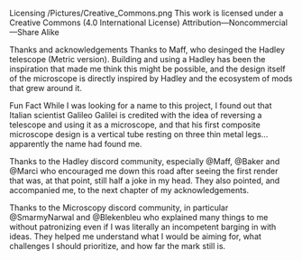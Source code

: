 Licensing
/Pictures/Creative_Commons.png
This work is licensed under a Creative Commons (4.0 International License)
Attribution—Noncommercial—Share Alike

Thanks and acknowledgements
Thanks to Maff, who desinged the Hadley telescope (Metric version). Building and using a Hadley has been the
inspiration that made me think this might be possible, and the design itself of the microscope is directly inspired by 
Hadley and the ecosystem of mods that grew around it.

Fun Fact
While I was looking for a name to this project, I found out that Italian scientist Galileo Galilei is credited with the
idea of reversing a telescope and using it as a microscope, and that his first composite microscope design is a 
vertical tube resting on three thin metal legs... apparently the name had found me.

Thanks to the Hadley discord community, especially @Maff, @Baker and @Marci who encouraged me down this road 
after seeing the first render that was, at that point, still half a joke in my head. They also pointed, and accompanied 
me, to the next chapter of my acknowledgements.

Thanks to the Microscopy discord community, in particular @SmarmyNarwal and @Blekenbleu who explained many 
things to me without patronizing even if I was literally an incompetent barging in with ideas. They helped me 
understand what I would be aiming for, what challenges I should prioritize, and how far the mark still is.
